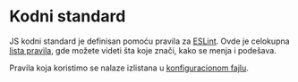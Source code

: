 # Kodni standard

JS kodni standard je definisan pomoću pravila za [ESLint](https://eslint.org/). Ovde je celokupna [lista pravila](https://eslint.org/docs/rules/), gde možete videti šta koje znači, kako se menja i podešava.

Pravila koja koristimo se nalaze izlistana u [konfiguracionom fajlu](.eslintrc).
